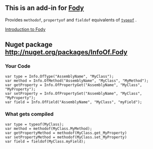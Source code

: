 ## This is an add-in for [Fody](https://github.com/SimonCropp/Fody/) 

Provides `methodof`, `propertyof` and `fieldof` equivalents of [`typeof`](http://msdn.microsoft.com/en-us/library/58918ffs.aspx) .

[Introduction to Fody](http://github.com/SimonCropp/Fody/wiki/SampleUsage)

## Nuget package http://nuget.org/packages/InfoOf.Fody 

### Your Code

	var type = Info.OfType("AssemblyName", "MyClass");
	var method = Info.OfMethod("AssemblyName", "MyClass", "MyMethod");
	var getProperty = Info.OfPropertyGet("AssemblyName", "MyClass", "MyProperty");
	var setProperty = Info.OfPropertySet("AssemblyName", "MyClass", "MyProperty");
	var field = Info.OfField("AssemblyName", "MyClass", "myField");

### What gets compiled

	var type = typeof(MyClass);
	var method = methodof(MyClass.MyMethod);
	var getPropertyMethod = methodof(MyClass.get_MyProperty)
	var setPropertyMethod = methodof(MyClass.set_MyProperty)
	var field = fieldof(MyClass.myField);




 

 
